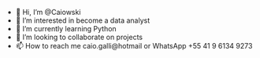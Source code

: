 - 👋 Hi, I’m @Caiowski
- 👀 I’m interested in become a data analyst
- 🌱 I’m currently learning Python
- 💞️ I’m looking to collaborate on projects
- 📫 How to reach me caio.galli@hotmail or WhatsApp +55 41 9 6134 9273

<!---
Caiowski/Caiowski is a ✨ special ✨ repository because its `README.md` (this file) appears on your GitHub profile.
You can click the Preview link to take a look at your changes.
--->
